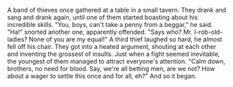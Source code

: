 A band of thieves once gathered at a table in a small tavern. They drank and sang and drank again, until one of them started boasting about his incredible skills.
"You, boys, can't take a penny from a beggar," he said.
"Ha!" snorted another one, apparently offended. "Says who? Mr. I-rob-old-ladies? None of you are my equal!"
A third thief laughed so hard, he almost fell off his chair. They got into a heated argument, shouting at each other and inventing the grossest of insults. Just when a fight seemed inevitable, the youngest of them managed to attract everyone's attention.
"Calm down, brothers, no need for blood. Say, we're all betting men, are we not? How about a wager to settle this once and for all, eh?"
And so it began.